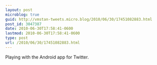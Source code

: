 ```yaml
---
layout: post
microblog: true
guid: http://vmstan-tweets.micro.blog/2010/06/30/17451082883.html
post_id: 3047387
date: 2010-06-30T17:58:41-0600
lastmod: 2010-06-30T17:58:41-0600
type: post
url: /2010/06/30/17451082883.html
---
```

Playing with the Android app for Twitter.
